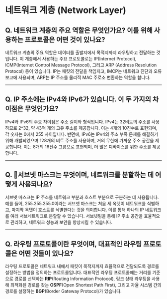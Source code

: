 # 네트워크 계층 (Network Layer)

## **Q. 네트워크 계층의 주요 역할은 무엇인가요? 이를 위해 사용하는 프로토콜은 어떤 것이 있나요?**

네트워크 계층의 주요 역할은 데이터를 출발지에서 목적지까지 라우팅하고 전달하는 것입니다. 이 계층에서 사용하는 주요 프로토콜로는 IP(Internet Protocol), ICMP(Internet Control Message Protocol), 그리고 ARP (Address Resolution Protocol) 등이 있습니다. IP는 패킷의 전달을 책임지고, IMCP는 네트워크 진단과 오류 보고에 사용되며, ARP는 IP 주소를 물리적 MAC 주로소 변환하는 역할을 합니다.

***

## **Q. IP 주소에는 IPv4와 IPv6가 있습니다. 이 두 가지의 차이점은 무엇인가요?**

IPv4와 IPv6의 주요 차이점은 주소 길이와 형식입니다. IPv4는 32비트의 주소를 사용하므로 2^32, 약 43억 개의 고유 주소를 제공합니다. 이는 4개의 10진수로 표현되며, 각 숫자는 0에서 255 사이입니다. 반면에, IPv6는 IPv4의 주소 부족 문제를 해결하기 위해 개발되었으며 128개의 비트 주소를 사용하며, 거의 무한에 가까운 주소 공간을 제공합니다. 이는 8개의 16진수 그룹으로 표현되며, 더 많은 디바이스를 위한 주소를 제공합니다.

***

## **Q. 서브넷 마스크는 무엇이며, 네트워크를 분할하는 데 어떻게 사용되나요?**

서브넷 마스크는 IP 주소를 네트워크 부분과 호스트 부분으로 구분하는 데 사용됩니다. 예를 들어, 255.255.255.0이라는 서브넷 마스크는 처음 세 옥텟이 네트워크를 식별하고, 마지막 옥텟이 호스트를 식별한다는 것을 의미합니다. 이를 통해 하나의 IP 네트워크를 여러 서브네트워크로 분할할 수 있습니다. 서브넷팅을 통해 IP 주소 공간을 효율적으로 관리하고, 네트워크 성능과 보안을 향상시킬 수 있습니다.

***

## **Q. 라우팅 프로토콜이란 무엇이며, 대표적인 라우팅 프로토콜은 어떤 것들이 있나요?**

라우팅 프로토콜은 네트워크 내에서 패킷이 목적지까지 효율적으로 전달되도록 경로를 설정하는 방법을 정의하는 프로토콜입니다. 대표적인 라우팅 프로토콜에는 거리를 기준으로 경로를 선택하는 **RIP**(Routing Information Protocol), 링크 상태 라우팅을 사용해 최적화된 경로를 찾는 **OSPF**(Open Shortest Path First), 그리고 자율 시스템 간의 경로를 설정하는 **BGP**(Border Gateway Protocol)가 있습니다.
